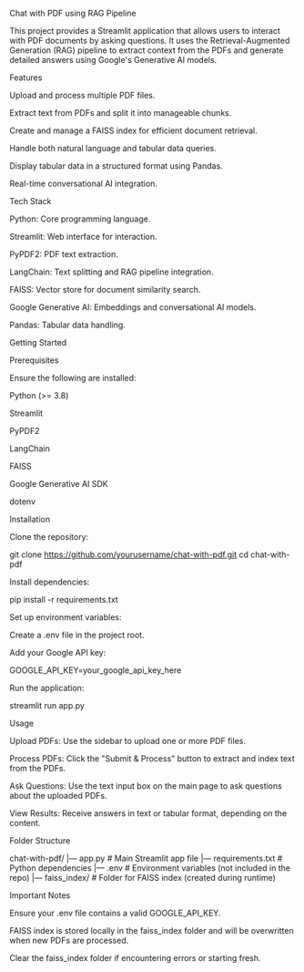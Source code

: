 Chat with PDF using RAG Pipeline

This project provides a Streamlit application that allows users to interact with PDF documents by asking questions. It uses the Retrieval-Augmented Generation (RAG) pipeline to extract context from the PDFs and generate detailed answers using Google's Generative AI models.

Features

Upload and process multiple PDF files.

Extract text from PDFs and split it into manageable chunks.

Create and manage a FAISS index for efficient document retrieval.

Handle both natural language and tabular data queries.

Display tabular data in a structured format using Pandas.

Real-time conversational AI integration.

Tech Stack

Python: Core programming language.

Streamlit: Web interface for interaction.

PyPDF2: PDF text extraction.

LangChain: Text splitting and RAG pipeline integration.

FAISS: Vector store for document similarity search.

Google Generative AI: Embeddings and conversational AI models.

Pandas: Tabular data handling.

Getting Started

Prerequisites

Ensure the following are installed:

Python (>= 3.8)

Streamlit

PyPDF2

LangChain

FAISS

Google Generative AI SDK

dotenv

Installation

Clone the repository:

git clone https://github.com/yourusername/chat-with-pdf.git
cd chat-with-pdf

Install dependencies:

pip install -r requirements.txt

Set up environment variables:

Create a .env file in the project root.

Add your Google API key:

GOOGLE_API_KEY=your_google_api_key_here

Run the application:

streamlit run app.py

Usage

Upload PDFs: Use the sidebar to upload one or more PDF files.

Process PDFs: Click the "Submit & Process" button to extract and index text from the PDFs.

Ask Questions: Use the text input box on the main page to ask questions about the uploaded PDFs.

View Results: Receive answers in text or tabular format, depending on the content.

Folder Structure

chat-with-pdf/
|— app.py                 # Main Streamlit app file
|— requirements.txt       # Python dependencies
|— .env                   # Environment variables (not included in the repo)
|— faiss_index/           # Folder for FAISS index (created during runtime)

Important Notes

Ensure your .env file contains a valid GOOGLE_API_KEY.

FAISS index is stored locally in the faiss_index folder and will be overwritten when new PDFs are processed.

Clear the faiss_index folder if encountering errors or starting fresh.
